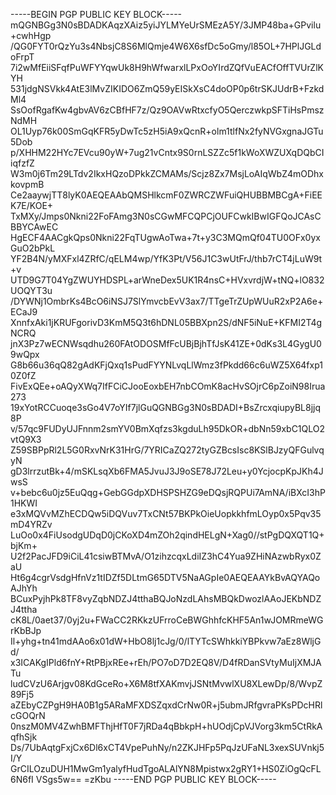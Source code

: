 -----BEGIN PGP PUBLIC KEY BLOCK-----
mQGNBGg3N0sBDADKAqzXAiz5yiJYLMYeUrSMEzA5Y/3JMP48ba+GPvilu+cwhHgp
/QG0FYT0rQzYu3s4NbsjC8S6MlQmje4W6X6sfDc5oGmy/l85OL+7HPlJGLdoFrpT
7i2wMfEiiSFqfPuWFYYqwUk8H9hWfwarxlLPxOoYIrdZQfVuEACfOffTVUrZlKYH
531jdgNSVkk4AtE3lMvZIKIDO6ZmQ59yEISkXsC4doOP0p6trSKJUdrB+FzkdMl4
SsOofRgafKw4gbvAV6zCBfHF7z/Qz9OAVwRtxcfyO5QerczwkpSFTiHsPmszNdMH
OL1Uyp76k00SmGqKFR5yDwTc5zH5iA9xQcnR+olm1tlfNx2fyNVGxgnaJGTu5Dob
p/XHHM22HYc7EVcu90yW+7ug21vCntx9S0rnLSZZc5f1kWoXWZUXqDQbCIiqfzfZ
W3m0j6Tm29LTdv2IkxHQzoDPkkZCMAMs/Scjz8Zx7MsjLoAIqWbZ4mODhxkovpmB
Ce2aaywjTT8lyK0AEQEAAbQMSHlkcmF0ZWRCZWFuiQHUBBMBCgA+FiEEK7E/KOE+
TxMXy/Jmps0Nkni22FoFAmg3N0sCGwMFCQPCjOUFCwkIBwIGFQoJCAsCBBYCAwEC
HgECF4AACgkQps0Nkni22FqTUgwAoTwa+7t+y3C3MQmQf04TU0OFx0yxGuO2bPkL
YF2B4N/yMXFxl4ZRfC/qELM4wp/YfK3Pt/V56J1C3wUtFrJ/thb7rCT4jLuW9t+v
UTD9G7T04YgZWUYHDSPL+arWneDex5UK1R4nsC+HVxvrdjW+tNQ+lO832UOQYT3u
/DYWNj1OmbrKs4BcO6iNSJ7SlYmvcbEvV3ax7/TTgeTrZUpWUuR2xP2A6e+ECaJ9
XnnfxAki1jKRUFgorivD3KmM5Q3t6hDNL05BBXpn2S/dNF5iNuE+KFMI2T4gNCRQ
jnX3Pz7wECNWsqdhu260FAtODOSMfFcUBjBjhTfJsK41ZE+0dKs3L4GygU09wQpx
G8b66u36qQ82gAdKFjQxq1sPudFYYNLvqLlWmz3fPkdd66c6uWZ5X64fxp10Z0fZ
FivExQEe+oAQyXWq7IfFCiCJooEoxbEH7nbCOmK8acHvSOjrC6pZoiN98Irua273
19xYotRCCuoqe3sGo4V7oYIf7jlGuQGNBGg3N0sBDADI+BsZrcxqiupyBL8jjq8P
v/57qc9FUDyUJFnnm2smYV0BmXqfzs3kgduLh95DkOR+dbNn59xbC1QLO2vtQ9X3
Z59SBPpRl2L5G0RxvNrK31HrG/7YRICaZQ272tyGZBcsIsc8KSlBJzyQFGulvqyN
gD3lrrzutBk+4/mSKLsqXb6FMA5JvuJ3J9oSE78J72Leu+y0YcjocpKpJKh4JwsS
v+bebc6u0jz5EuQqg+GebGGdpXDHSPSHZG9eDQsjRQPUi7AmNA/iBXcI3hP1HKWI
e3xMQVvMZhECDQw5iDQVuv7TxCNt57BKPkOieUopkkhfmLOyp0x5Pqv35mD4YRZv
LuOo0x4FiUsodgUDqD0jCKoXD4mZOh2qindHELgN+Xag0//stPgDQXQT1Q+bjKm+
U2f2PacJFD9iCiL41csiwBTMvA/O1zihzcqxLdiIZ3hC4Yua9ZHiNAzwbRyx0ZaU
Ht6g4cgrVsdgHfnVz1tIDZf5DLtmG65DTV5NaAGpIe0AEQEAAYkBvAQYAQoAJhYh
BCuxPyjhPk8TF8vyZqbNDZJ4tthaBQJoNzdLAhsMBQkDwozlAAoJEKbNDZJ4ttha
cK8L/0aet37/0yj2u+FWaCC2RKkzUFrroCeBWGhhfcKHF5An1wJOMRmeWGrKbBJp
Il+yhg+tn41mdAAo6x01dW+HbO8lj1cJg/0/lTYTcSWhkkiYBPkvw7aEz8WljGd/
x3ICAKgIPld6fnY+RtPBjxREe+rEh/PO7oD7D2EQ8V/D4fRDanSVtyMuIjXMJATu
ludCVzU6Arjgv08KdGceRo+X6M8tfXAKmvjJSNtMvwlXU8XLewDp/8/WvpZ89Fj5
aZEbyCZPgH9HA0B1g5ARaMFXDSZqxdCrNw0R+j5ubmJRfgvraPKsPDcHRlcGOQrN
0nszM0MV4ZwhBMFThjHfT0F7jRDa4qBbkpH+hUOdjCpVJVorg3km5CtRkAqfhSjk
Ds/7UbAqtgFxjCx6Dl6xCT4VpePuhNy/n2ZKJHFp5PqJzUFaNL3xexSUVnkj5I/Y
GrCILOzuDUH1MwGm1yalyfHudTgoALAlYN8Mpistwx2gRY1+HS0ZiOgQcFL6N6fI
VSgs5w==
=zKbu
-----END PGP PUBLIC KEY BLOCK-----
